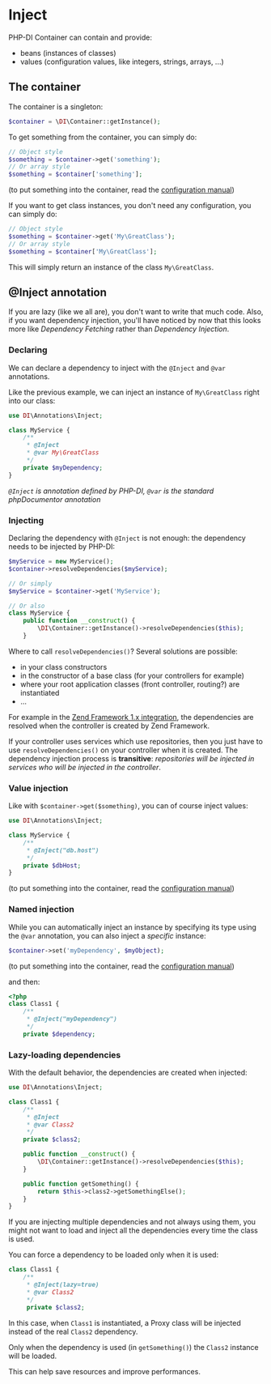 # Inject


PHP-DI Container can contain and provide:

- beans (instances of classes)
- values (configuration values, like integers, strings, arrays, ...)


## The container

The container is a singleton:

```php
$container = \DI\Container::getInstance();
```

To get something from the container, you can simply do:

```php
// Object style
$something = $container->get('something');
// Or array style
$something = $container['something'];
```

(to put something into the container, read the [configuration manual](doc/configure))

If you want to get class instances, you don't need any configuration, you can simply do:

```php
// Object style
$something = $container->get('My\GreatClass');
// Or array style
$something = $container['My\GreatClass'];
```

This will simply return an instance of the class `My\GreatClass`.


## @Inject annotation

If you are lazy (like we all are), you don't want to write that much code.
Also, if you want dependency injection, you'll have noticed by now that this looks more like
*Dependency Fetching* rather than *Dependency Injection*.

### Declaring

We can declare a dependency to inject with the `@Inject` and `@var` annotations.

Like the previous example, we can inject an instance of `My\GreatClass` right into our class:

```php
use DI\Annotations\Inject;

class MyService {
    /**
     * @Inject
     * @var My\GreatClass
     */
    private $myDependency;
}
```

*`@Inject` is annotation defined by PHP-DI, `@var` is the standard phpDocumentor annotation*

### Injecting

Declaring the dependency with `@Inject` is not enough: the dependency needs to be injected by PHP-DI:

```php
$myService = new MyService();
$container->resolveDependencies($myService);

// Or simply
$myService = $container->get('MyService');

// Or also
class MyService {
    public function __construct() {
        \DI\Container::getInstance()->resolveDependencies($this);
    }
```

Where to call `resolveDependencies()`? Several solutions are possible:

- in your class constructors
- in the constructor of a base class (for your controllers for example)
- where your root application classes (front controller, routing?) are instantiated
- ...

For example in the [Zend Framework 1.x integration](getting-started), the dependencies are resolved
when the controller is created by Zend Framework.

If your controller uses services which use repositories, then you just have to use `resolveDependencies()`
on your controller when it is created.
The dependency injection process is **transitive**: *repositories will be injected in services who
will be injected in the controller*.


### Value injection

Like with `$container->get($something)`, you can of course inject values:

```php
use DI\Annotations\Inject;

class MyService {
    /**
     * @Inject("db.host")
     */
    private $dbHost;
}
```

(to put something into the container, read the [configuration manual](doc/configure))


### Named injection

While you can automatically inject an instance by specifying its type using the `@var` annotation,
you can also inject a *specific* instance:

```php
$container->set('myDependency', $myObject);
```

(to put something into the container, read the [configuration manual](doc/configure))

and then:

```php
<?php
class Class1 {
	/**
	 * @Inject("myDependency")
	 */
	private $dependency;
```


### Lazy-loading dependencies

With the default behavior, the dependencies are created when injected:

```php
use DI\Annotations\Inject;

class Class1 {
    /**
     * @Inject
     * @var Class2
     */
    private $class2;

    public function __construct() {
        \DI\Container::getInstance()->resolveDependencies($this);
    }

    public function getSomething() {
        return $this->class2->getSomethingElse();
    }
}
```

If you are injecting multiple dependencies and not always using them, you might not want to load and
inject all the dependencies every time the class is used.

You can force a dependency to be loaded only when it is used:

```php
class Class1 {
    /**
     * @Inject(lazy=true)
     * @var Class2
     */
     private $class2;
```

In this case, when `Class1` is instantiated, a Proxy class will be injected instead of the real `Class2` dependency.

Only when the dependency is used (in `getSomething()`) the `Class2` instance will be loaded.

This can help save resources and improve performances.
